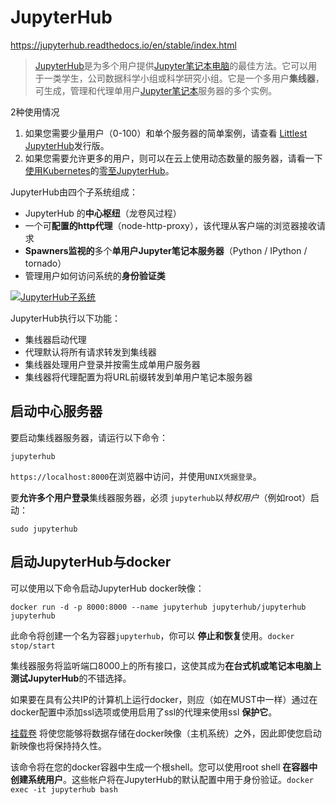 # JupyterHub

https://jupyterhub.readthedocs.io/en/stable/index.html

> [JupyterHub](https://github.com/jupyterhub/jupyterhub)是为多个用户提供[Jupyter笔记本电脑](https://jupyter-notebook.readthedocs.io/en/latest/)的最佳方法。它可以用于一类学生，公司数据科学小组或科学研究小组。它是一个多用户**集线器**，可生成，管理和代理单用户[Jupyter笔记本](https://jupyter-notebook.readthedocs.io/en/latest/)服务器的多个实例。

2种使用情况

1. 如果您需要少量用户（0-100）和单个服务器的简单案例，请查看 [Littlest JupyterHub](https://github.com/jupyterhub/the-littlest-jupyterhub)发行版。
2. 如果您需要允许更多的用户，则可以在云上使用动态数量的服务器，请看一下[使用Kubernetes](https://github.com/jupyterhub/zero-to-jupyterhub-k8s)的[零至JupyterHub](https://github.com/jupyterhub/zero-to-jupyterhub-k8s)。



JupyterHub由四个子系统组成：

- JupyterHub 的**中心枢纽**（龙卷风过程）
- 一个可**配置的http代理**（node-http-proxy），该代理从客户端的浏览器接收请求
- **Spawners监视的**多个**单用户Jupyter笔记本服务器**（Python / IPython / tornado）
- 管理用户如何访问系统的**身份验证类**



[![JupyterHub子系统](../images/jhub-fluxogram-1578457271465.jpeg)](https://jupyterhub.readthedocs.io/en/latest/_images/jhub-fluxogram.jpeg)





JupyterHub执行以下功能：

- 集线器启动代理
- 代理默认将所有请求转发到集线器
- 集线器处理用户登录并按需生成单用户服务器
- 集线器将代理配置为将URL前缀转发到单用户笔记本服务器



## 启动中心服务器

要启动集线器服务器，请运行以下命令：

```
jupyterhub
```

`https://localhost:8000`在浏览器中访问，并使用`UNIX凭据登录`。

要**允许多个用户登录**集线器服务器，必须 `jupyterhub`以*特权用户*（例如root）启动：

```
sudo jupyterhub
```



## 启动JupyterHub与docker

可以使用以下命令启动JupyterHub docker映像：

```
docker run -d -p 8000:8000 --name jupyterhub jupyterhub/jupyterhub jupyterhub
```

此命令将创建一个名为容器`jupyterhub`，你可以 **停止和恢复**使用。`docker stop/start`

集线器服务将监听端口8000上的所有接口，这使其成为**在台式机或笔记本电脑上测试JupyterHub**的不错选择。

如果要在具有公共IP的计算机上运行docker，则应（如在MUST中一样）通过在docker配置中添加ssl选项或使用启用了ssl的代理来使用ssl **保护它**。

[挂载卷](https://docs.docker.com/engine/admin/volumes/volumes/) 将使您能够将数据存储在docker映像（主机系统）之外，因此即使您启动新映像也将保持持久性。

该命令将在您的docker容器中生成一个根shell。您可以使用root shell **在容器中创建系统用户**。这些帐户将在JupyterHub的默认配置中用于身份验证。`docker exec -it jupyterhub bash`
